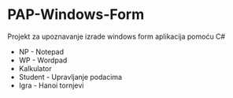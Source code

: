 # PAP-Windows-Form

Projekt za upoznavanje izrade windows form aplikacija pomoću C#

- NP - Notepad
- WP - Wordpad
- Kalkulator
- Student - Upravljanje podacima
- Igra - Hanoi tornjevi
